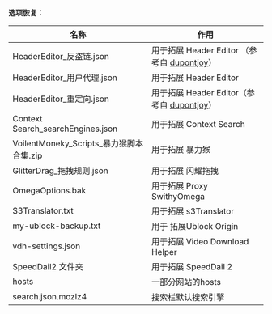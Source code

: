 **选项恢复：**


|名称|作用|
| --------| --------|
|HeaderEditor_反盗链.json|用于拓展 Header Editor （参考自 <a href="https://github.com/dupontjoy/customization/tree/master/Rules/HeaderEditor" rel="noopener" target="_blank">dupontjoy</a>）|
|HeaderEditor_用户代理.json|用于拓展 Header Editor|
|HeaderEditor_重定向.json|用于拓展 Header Editor（参考自 <a href="https://github.com/dupontjoy/customization/tree/master/Rules/HeaderEditor" rel="noopener" target="_blank">dupontjoy</a>）|
|Context Search_searchEngines.json|用于拓展 Context Search|
|VoilentMoneky_Scripts_暴力猴脚本合集.zip|用于拓展 暴力猴|
|GlitterDrag_拖拽规则.json|用于拓展 闪耀拖拽|
|OmegaOptions.bak|用于拓展 Proxy SwithyOmega|
|S3Translator.txt|用于拓展 s3Translator|
|my-ublock-backup.txt|用于 拓展Ublock Origin|
|vdh-settings.json|用于拓展 Video Download Helper|
|SpeedDail2 文件夹|用于拓展 SpeedDail 2|
|hosts|一部分网站的hosts|
|search.json.mozlz4|搜索栏默认搜索引擎|


